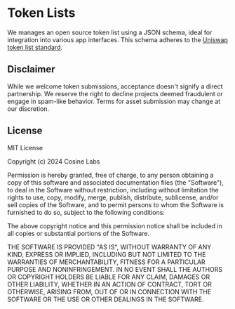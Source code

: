 # Token Lists

We manages an open source token list using a JSON schema, ideal for integration into various app interfaces. This schema adheres to the [Uniswap token list standard](https://github.com/Uniswap/token-lists).

## Disclaimer

While we welcome token submissions, acceptance doesn't signify a direct partnership. We reserve the right to decline projects deemed fraudulent or engage in spam-like behavior. Terms for asset submission may change at our discretion.

## License

MIT License

Copyright (c) 2024 Cosine Labs

Permission is hereby granted, free of charge, to any person obtaining a copy
of this software and associated documentation files (the "Software"), to deal
in the Software without restriction, including without limitation the rights
to use, copy, modify, merge, publish, distribute, sublicense, and/or sell
copies of the Software, and to permit persons to whom the Software is
furnished to do so, subject to the following conditions:

The above copyright notice and this permission notice shall be included in all
copies or substantial portions of the Software.

THE SOFTWARE IS PROVIDED "AS IS", WITHOUT WARRANTY OF ANY KIND, EXPRESS OR
IMPLIED, INCLUDING BUT NOT LIMITED TO THE WARRANTIES OF MERCHANTABILITY,
FITNESS FOR A PARTICULAR PURPOSE AND NONINFRINGEMENT. IN NO EVENT SHALL THE
AUTHORS OR COPYRIGHT HOLDERS BE LIABLE FOR ANY CLAIM, DAMAGES OR OTHER
LIABILITY, WHETHER IN AN ACTION OF CONTRACT, TORT OR OTHERWISE, ARISING FROM,
OUT OF OR IN CONNECTION WITH THE SOFTWARE OR THE USE OR OTHER DEALINGS IN THE
SOFTWARE.
